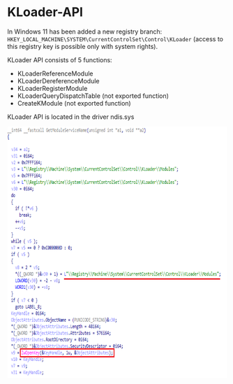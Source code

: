 # KLoader-API

In Windows 11  has been added a new registry branch: `HKEY_LOCAL_MACHINE\SYSTEM\CurrentControlSet\Control\KLoader` (access to this registry key is possible only with system rights).

KLoader API consists of 5 functions:
* KLoaderReferenceModule
* KLoaderDereferenceModule
* KLoaderRegisterModule
* KLoaderQueryDispatchTable (not exported function)
* CreateKModule (not exported function)

KLoader API is located in the driver ndis.sys

<img align="left" src="https://raw.githubusercontent.com/LunarResearch/KLoader-API/main/ndis_kloader.png" width="755" height="575">
